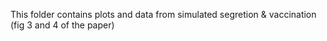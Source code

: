This folder contains plots and data from simulated segretion & vaccination (fig 3 and 4 of the paper)